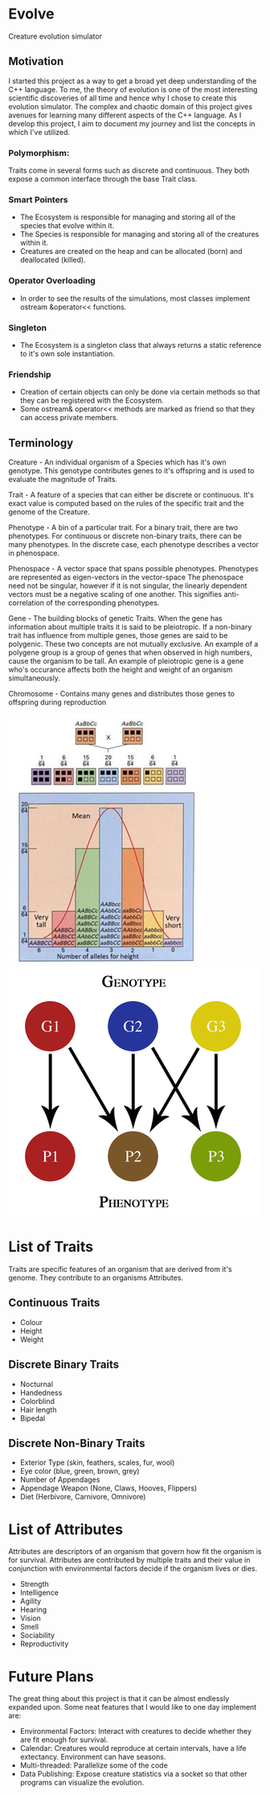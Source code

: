 # Evolve
Creature evolution simulator

## Motivation

I started this project as a way to get a broad yet deep understanding of the C++ language. To me, the theory of
evolution is one of the most interesting scientific discoveries of all time and hence why I chose to create
this evolution simulator. The complex and chaotic domain of this project gives avenues for learning many
different aspects of the C++ language. As I develop this project, I aim to document my journey and list
the concepts in which I've utilized.

### Polymorphism:
Traits come in several forms such as discrete and continuous. They both expose a common interface
through the base Trait class.

### Smart Pointers
* The Ecosystem is responsible for managing and storing all of the species that evolve within it.
* The Species is responsible for managing and storing all of the creatures within it.
* Creatures are created on the heap and can be allocated (born) and deallocated (killed).

### Operator Overloading
* In order to see the results of the simulations, most classes implement ostream &operator<< functions.

### Singleton
* The Ecosystem is a singleton class that always returns a static reference to it's own sole instantiation.

### Friendship
* Creation of certain objects can only be done via certain methods so that they can be registered with the Ecosystem.
* Some ostream& operator<< methods are marked as friend so that they can access private members.



## Terminology


Creature - An individual organism of a Species which has it's own genotype. This genotype contributes
           genes to it's offspring and is used to evaluate the magnitude of Traits.

Trait - A feature of a species that can either be discrete or continuous. It's exact value is computed based
        on the rules of the specific trait and the genome of the Creature.
        
Phenotype - A bin of a particular trait. For a binary trait, there are two phenotypes. For continuous
            or discrete non-binary traits, there can be many phenotypes. In the discrete case, each
            phenotype describes a vector in phenospace.

Phenospace - A vector space that spans possible phenotypes. Phenotypes are represented as eigen-vectors in the vector-space
            The phenospace need not be singular, however if it is not singular, the linearly dependent vectors 
            must be a negative scaling of one another. This signifies anti-correlation of the corresponding phenotypes.

Gene - The building blocks of genetic Traits. When the gene has information about multiple traits
       it is said to be  pleiotropic. If a non-binary trait has influence from multiple genes, those genes are said to be
       polygenic. These two concepts are not mutually exclusive. An example of a polygene group is a group of genes that
       when observed in high numbers, cause the organism to be tall. An example of pleiotropic gene is a gene who's occurance
       affects both the height and weight of an organism simultaneously.
       

Chromosome - Contains many genes and distributes those genes to offspring during reproduction



![alt text](https://github.com/lobocv/Evolve/blob/master/polygene.jpg?raw=true "Polygene")
![alt text](https://github.com/lobocv/Evolve/blob/master/pleiotropy.jpg?raw=true "Pleiotropy")


# List of Traits
Traits are specific features of an organism that are derived from it's genome. They contribute to an organisms Attributes.

Continuous Traits
------------------
- Colour   
- Height
- Weight

Discrete Binary Traits
-----------------------
- Nocturnal
- Handedness
- Colorblind
- Hair length 
- Bipedal


Discrete Non-Binary Traits
---------------------------
- Exterior Type (skin, feathers, scales, fur, wool)
- Eye color (blue, green, brown, grey)
- Number of Appendages
- Appendage Weapon (None, Claws, Hooves, Flippers)
- Diet (Herbivore, Carnivore, Omnivore)


# List of Attributes
Attributes are descriptors of an organism that govern how fit the organism is for survival.
Attributes are contributed by multiple traits and their value in conjunction with environmental
factors decide if the organism lives or dies.

- Strength
- Intelligence
- Agility
- Hearing
- Vision
- Smell
- Sociability
- Reproductivity


# Future Plans

The great thing about this project is that it can be almost endlessly expanded upon. Some neat
features that I would like to one day implement are:
- Environmental Factors: Interact with creatures to decide whether they are fit enough for survival.
- Calendar: Creatures would reproduce at certain intervals, have a life extectancy. Environment can have seasons.
- Multi-threaded: Parallelize some of the code
- Data Publishing: Expose creature statistics via a socket so that other programs can visualize the evolution.
